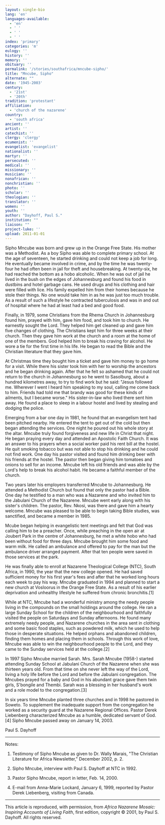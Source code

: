 ```yaml
---
layout: single-bio
lang: 'en'
languages-available:
  - 'en'
  - ' '
  - ' '
  - ' '
index: 'primary'
categories: 'm'
eulogy: ''
history: ''
memory: ''
obituary: ''
permalink: '/stories/southafrica/mncube-sipho/'
title: "Mncube, Sipho"
alternate: ""
date: '1945-2003'
century:
  - '21st'
  - '20th'
tradition: 'protestant'
affiliation:
  - 'church of the nazarene'
country:
  - 'south africa'
ancient: ''
artist: ''
catechist: ''
clergy: 'clergy'
ecumenist: ''
evangelist: 'evangelist'
nationalist: ''
martyr: ''
persecuted: ''
medical: ''
missionary: ''
musician: ''
nonafrican: ''
nonchristian: ''
photo: ''
scholar: ''
theologian: ''
translator: ''
women: ''
youth: ''
author: "Dayhoff, Paul S."
institution: ""
liaison: ""
project-luke: ''
upload: 2011-01-01
---
```




Sipho Mncube was born and grew up in the Orange Free State.  His mother was a Methodist.  As a boy Sipho was able to complete primary school.  At the age of seventeen, he started drinking and could not keep a job for long.  He eventually became involved in crime, and by the time he was twenty-four he had often been in jail for theft and housebreaking.  At twenty-six, he had reached the bottom as a hobo alcoholic.  When he was out of jail he lived in the bush on the edges of Johannesburg and found his food in dustbins and hotel garbage cans. He used drugs and his clothing and hair were filled with lice. His family expelled him from their homes because he stole their things.  No one would take him in as he was just too much trouble.  As a result of such a lifestyle he contracted tuberculosis and was in and out of hospital where he had at least had a bed and good food.

Finally, in 1979, some Christians from the Rhema Church in Johannesburg found him, prayed with him, gave him food, and took him to church. He earnestly sought the Lord.  They helped him get cleaned up and gave him five changes of clothing.  The Christians kept him for three weeks at their church. Then they gave him work at the church and a room at the home of one of the members.  God helped him to break his craving for alcohol. He wore a tie for the first time in his life.  He began to read the Bible and the Christian literature that they gave him.

At Christmas time they bought him a ticket and gave him money to go home for a visit.  While there his sister took him with her to worship the ancestors and he began drinking again. After that he felt so ashamed that he could not return to the church in Johannesburg so he went to Sasolburg, about a hundred kilometres away, to try to find work but he said:  "Jesus followed me. Wherever I went I heard him speaking to my soul, calling me come back to him.  Friends had told me that brandy was good for these kinds of ailments, but I became worse."  His sister-in-law who lived there sent him away.  He found a place to sleep in a labour hostel and lived by stealing and dodging the police.

Emerging from a bar one day in 1981, he found that an evangelism tent had been pitched nearby.  He entered the tent to get out of the cold but then began attending the services.  One night he poured out his whole story at the altar.  Mncube truly found forgiveness and new life in Christ that night.  He began praying every day and attended an Apostolic Faith Church.  It was an answer to his prayers when a social worker paid his rent bill at the hostel.  He quit smoking tobacco but was not able to stop his drinking and he could not find work.  One day his pastor visited and found him drinking beer with his friends at the hostel.  The pastor then began giving him tomatoes and onions to sell for an income.  Mncube left his old friends and was able by the Lord's help to break his alcohol habit.  He became a faithful member of the church.

Two years later his employers transferred Mncube to Johannesburg.  He attended a Methodist Church but found that only the pastor had a Bible.  One day he testified to a man who was a Nazarene and who invited him to the Jabulani Church of the Nazarene.  Mncube went early along with his sister's children.  The pastor, Rev. Nkosi, was there and gave him a hearty welcome.  Mncube was pleased to be able to begin taking Bible studies, was sanctified, and became a member in 1985.

Mcube began helping in evangelistic tent meetings and felt that God was calling him to be a preacher.  Once, while preaching in the open air at Joubert Park in the centre of Johannesburg, he met a white hobo who had been without food for three days.  Mncube brought him some food and warm milk.  He called an ambulance and offered to pay for the man but the ambulance driver arranged payment.  After that ten people were saved in those services at the park.

He was finally able to enroll at Nazarene Theological College (NTC), South Africa, in 1990, the year that the new college opened.  He had saved sufficient money for his first year's fees and after that he worked long hours each week to pay his way.  Mncube graduated in 1994 and planned to start a new church at Vosloorus in the Orange Free State.  As a result of his earlier deprivation and unhealthy lifestyle  he suffered from chronic bronchitis.[1]

While at NTC, Mncube had a wonderful ministry among the needy people living in the compounds on the small holdings around the college.  He ran a large Sunday School for the children of the neighbourhood and faithfully visited the people on Saturdays and Sunday afternoons.  He found many extremely needy people, and Nazarene churches in the area sent in clothing and some basic food staples, such as powdered milk, which he used to help those in desperate situations. He helped orphans and abandoned children, finding them homes and placing them in schools. Through this work of love, Mncube was able to win the neighbourhood people to the Lord, and they came to the Sunday services held at the college.[2]

In 1997 Sipho Mncube married Sarah.  Mrs. Sarah Mncube (1958-) started attending Sunday School at Jabulani Church of the Nazarene when she was thirteen years old.   From that time on she never left the way of the Lord, living a holy life before the Lord and before the Jabulani congregation.  The Mncubes prayed for a baby and God in his abundant grace gave them twin girls, S'bongile and Thembi.  Sarah was a blessing in her husband's work and a role model to the congregation.[3]

In six years time Mncube planted three churches and in 1998 he pastored in Soweto. To supplement the inadequate support from the congregation he worked as a security guard at the Nazarene Regional Offices. Pastor Derek Liebenberg characterized Mncube as a humble, dedicated servant of God.[4]    Sipho Mncube passed away on January 14, 2003.

Paul S. Dayhoff

---

Notes:

1.   Testimony of Sipho Mncube as given to Dr. Wally Marais, "The Christian Literature for Africa Newsletter," December 2002, p. 2.

2. Sipho Mncube, interview with Paul S. Dayhoff at NTC in 1992.

3. Pastor Sipho Mncube, report in  letter, Feb. 14, 2000.

4. E-mail from Anna-Marie Lockard, January 6, 1999, reported by Pastor Derek Liebenberg, visiting from Canada.

---

This article is reproduced, with permission, from *Africa Nazarene Mosaic: Inspiring Accounts of Living Faith*, first edition, copyright &copy; 2001, by Paul S. Dayhoff.  All rights reserved.
